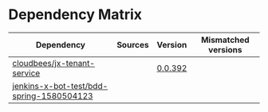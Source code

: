 # Dependency Matrix

Dependency | Sources | Version | Mismatched versions
---------- | ------- | ------- | -------------------
[cloudbees/jx-tenant-service](https://github.com/cloudbees/jx-tenant-service) |  | [0.0.392](https://github.com/cloudbees/jx-tenant-service/releases/tag/v0.0.392) | 
[jenkins-x-bot-test/bdd-spring-1580504123](https://github.com/jenkins-x-bot-test/bdd-spring-1580504123.git) |  | []() | 
